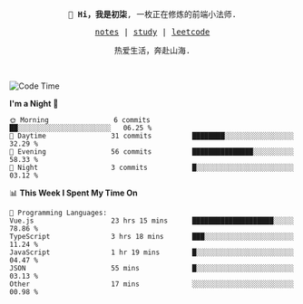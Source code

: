 <p align="center">
  <samp>
    <span><strong>👋 Hi，我是初柒</strong>,</span>
    <span>一枚正在修炼的前端小法师.</span>
  </samp>
</p>

<p align="center">
  <samp>
    <a href="https://www.wolai.com/dec-seven/wyPFvMTwAcD9muc6RMfThB">notes</a> |
    <a href="https://github.com/dec-seven/fe-study">study</a> |
    <a href="https://leetcode.cn/u/dec-seven/">leetcode</a>
  </samp>
</p>
<p align="center">
  <samp>
    <span>热爱生活，奔赴山海.</span>
  </samp>
</p>
<br>

<!--START_SECTION:waka-->
![Code Time](http://img.shields.io/badge/Code%20Time-857%20hrs%2032%20mins-blue)

**I'm a Night 🦉** 

```text
🌞 Morning                6 commits           ██░░░░░░░░░░░░░░░░░░░░░░░   06.25 % 
🌆 Daytime                31 commits          ████████░░░░░░░░░░░░░░░░░   32.29 % 
🌃 Evening                56 commits          ███████████████░░░░░░░░░░   58.33 % 
🌙 Night                  3 commits           █░░░░░░░░░░░░░░░░░░░░░░░░   03.12 % 
```


📊 **This Week I Spent My Time On** 

```text
💬 Programming Languages: 
Vue.js                   23 hrs 15 mins      ████████████████████░░░░░   78.86 % 
TypeScript               3 hrs 18 mins       ███░░░░░░░░░░░░░░░░░░░░░░   11.24 % 
JavaScript               1 hr 19 mins        █░░░░░░░░░░░░░░░░░░░░░░░░   04.47 % 
JSON                     55 mins             █░░░░░░░░░░░░░░░░░░░░░░░░   03.13 % 
Other                    17 mins             ░░░░░░░░░░░░░░░░░░░░░░░░░   00.98 % 
```


<!--END_SECTION:waka-->

